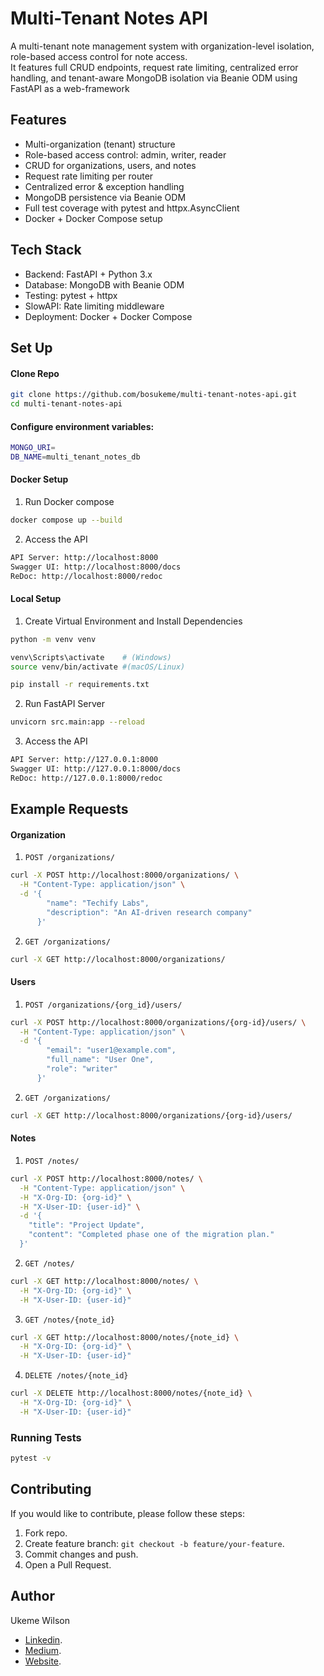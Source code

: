 # Multi-Tenant Notes API

A multi-tenant note management system with organization-level isolation, role-based access control for note access. <br/>
It features full CRUD endpoints, request rate limiting, centralized error handling, and tenant-aware MongoDB isolation via Beanie ODM using FastAPI as a web-framework

## Features

- Multi-organization (tenant) structure
- Role-based access control: admin, writer, reader
- CRUD for organizations, users, and notes
- Request rate limiting per router
- Centralized error & exception handling
- MongoDB persistence via Beanie ODM
- Full test coverage with pytest and httpx.AsyncClient
- Docker + Docker Compose setup

## Tech Stack
- Backend: FastAPI + Python 3.x
- Database: MongoDB with Beanie ODM
- Testing: pytest + httpx
- SlowAPI: Rate limiting middleware
- Deployment: Docker + Docker Compose


## Set Up
#### Clone Repo
```sh
git clone https://github.com/bosukeme/multi-tenant-notes-api.git
cd multi-tenant-notes-api
```

#### Configure environment variables:
```sh
MONGO_URI=
DB_NAME=multi_tenant_notes_db
```

#### Docker Setup
1. Run Docker compose
```sh
docker compose up --build
```

2. Access the API
```sh
API Server: http://localhost:8000
Swagger UI: http://localhost:8000/docs
ReDoc: http://localhost:8000/redoc
```

#### Local Setup
1. Create Virtual Environment and Install Dependencies
```sh
python -m venv venv

venv\Scripts\activate    # (Windows)
source venv/bin/activate #(macOS/Linux)

pip install -r requirements.txt
```

2. Run FastAPI Server
```sh
unvicorn src.main:app --reload
```

3. Access the API
```sh
API Server: http://127.0.0.1:8000
Swagger UI: http://127.0.0.1:8000/docs
ReDoc: http://127.0.0.1:8000/redoc
```


## Example Requests

#### Organization
1. `POST /organizations/`
```sh
curl -X POST http://localhost:8000/organizations/ \
  -H "Content-Type: application/json" \
  -d '{
        "name": "Techify Labs",
        "description": "An AI-driven research company"
      }'

```

2. `GET /organizations/` 
```sh
curl -X GET http://localhost:8000/organizations/
```

#### Users
1. `POST /organizations/{org_id}/users/`
```sh
curl -X POST http://localhost:8000/organizations/{org-id}/users/ \
  -H "Content-Type: application/json" \
  -d '{
        "email": "user1@example.com",
        "full_name": "User One",
        "role": "writer"
      }'
```

2. `GET /organizations/` 
```sh
curl -X GET http://localhost:8000/organizations/{org-id}/users/
```


#### Notes
1. `POST /notes/`
```sh
curl -X POST http://localhost:8000/notes/ \
  -H "Content-Type: application/json" \
  -H "X-Org-ID: {org-id}" \
  -H "X-User-ID: {user-id}" \
  -d '{
    "title": "Project Update",
    "content": "Completed phase one of the migration plan."
  }'

```

2. `GET /notes/` 
```sh
curl -X GET http://localhost:8000/notes/ \
  -H "X-Org-ID: {org-id}" \
  -H "X-User-ID: {user-id}"

```

3. `GET /notes/{note_id}` 
```sh
curl -X GET http://localhost:8000/notes/{note_id} \
  -H "X-Org-ID: {org-id}" \
  -H "X-User-ID: {user-id}"
```

4. `DELETE /notes/{note_id}` 
```sh
curl -X DELETE http://localhost:8000/notes/{note_id} \
  -H "X-Org-ID: {org-id}" \
  -H "X-User-ID: {user-id}"
```


### Running Tests
```sh
pytest -v
```


## Contributing

If you would like to contribute, please follow these steps:

1. Fork repo.
2. Create feature branch: `git checkout -b feature/your-feature`.
3. Commit changes and push.
4. Open a Pull Request.

## Author

Ukeme Wilson

- <a href="https://www.linkedin.com/in/ukeme-wilson-4825a383/">Linkedin</a>.
- <a href="https://medium.com/@ukemeboswilson">Medium</a>.
- <a href="https://www.ukemewilson.site/">Website</a>.
